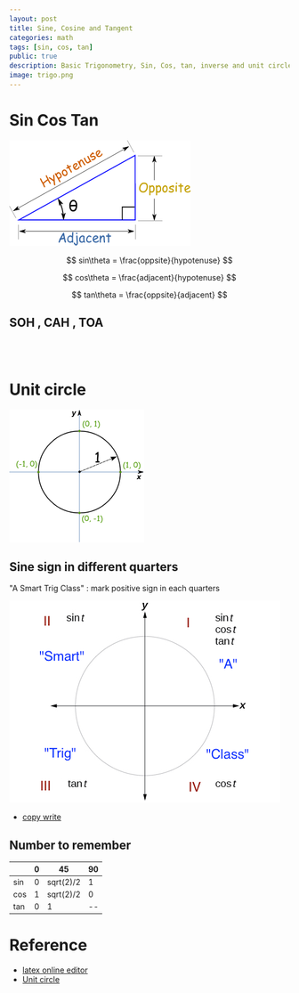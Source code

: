 ```yaml
---
layout: post
title: Sine, Cosine and Tangent
categories: math
tags: [sin, cos, tan]
public: true
description: Basic Trigonometry, Sin, Cos, tan, inverse and unit circle
image: trigo.png
---
```


# Sin Cos Tan

![](/images/2019-08-03-08-32-06.png)

$$ 
sin\theta = \frac{oppsite}{hypotenuse} 
$$

$$ 
cos\theta = \frac{adjacent}{hypotenuse}
$$

$$ 
tan\theta = \frac{oppsite}{adjacent}
$$

## SOH , CAH , TOA



&nbsp;  
&nbsp;  
# Unit circle
![](../../images/2019-08-03-08-53-07.png)

## Sine sign in different quarters
"A Smart Trig Class" : mark positive sign in each quarters

![](../../images/2019-08-03-09-06-02.png)
- [copy write](https://courses.lumenlearning.com/boundless-algebra/chapter/trigonometric-functions-and-the-unit-circle/)

## Number to remember

|     | 0 | 45        | 90 |
|-----|---|-----------|----|
| sin | 0 | sqrt(2)/2 | 1  |
| cos | 1 | sqrt(2)/2 | 0  |
| tan | 0 | 1         | -- |

# Reference
- [latex online editor](https://www.codecogs.com/latex/eqneditor.php)
- [Unit circle](https://www.mathsisfun.com/geometry/unit-circle.html)